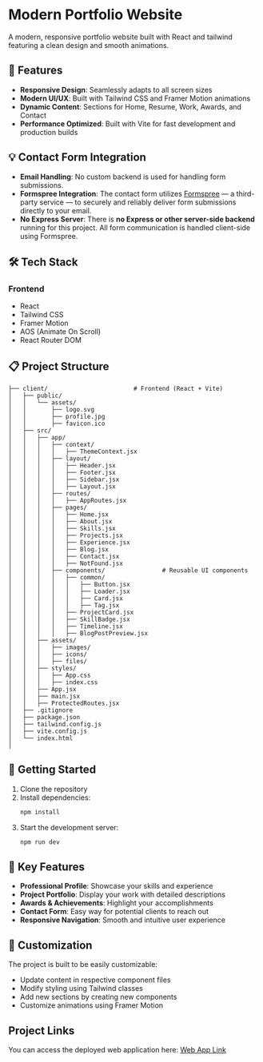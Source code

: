# Modern Portfolio Website

A modern, responsive portfolio website built with React and tailwind featuring a clean design and smooth animations.

## 🌟 Features

- **Responsive Design**: Seamlessly adapts to all screen sizes
- **Modern UI/UX**: Built with Tailwind CSS and Framer Motion animations
- **Dynamic Content**: Sections for Home, Resume, Work, Awards, and Contact
- **Performance Optimized**: Built with Vite for fast development and production builds

## 💡 Contact Form Integration

- **Email Handling**: No custom backend is used for handling form submissions.
- **Formspree Integration**: The contact form utilizes [Formspree](https://formspree.io/) — a third-party service — to securely and reliably deliver form submissions directly to your email.
- **No Express Server**: There is **no Express or other server-side backend** running for this project. All form communication is handled client-side using Formspree.

## 🛠️ Tech Stack

### Frontend
- React
- Tailwind CSS
- Framer Motion
- AOS (Animate On Scroll)
- React Router DOM

## 📋 Project Structure

```
├── client/                        # Frontend (React + Vite)
│   ├── public/
│   │   └── assets/
│   │       ├── logo.svg
│   │       ├── profile.jpg
│   │       ├── favicon.ico
│   ├── src/
│   │   ├── app/
│   │   │   ├── context/
│   │   │   │   ├── ThemeContext.jsx       
│   │   │   ├── layout/
│   │   │   │   ├── Header.jsx
│   │   │   │   ├── Footer.jsx          
│   │   │   │   ├── Sidebar.jsx
│   │   │   │   ├── Layout.jsx          
│   │   │   ├── routes/
│   │   │   │   ├── AppRoutes.jsx       
│   │   │   ├── pages/
│   │   │   │   ├── Home.jsx
│   │   │   │   ├── About.jsx
│   │   │   │   ├── Skills.jsx
│   │   │   │   ├── Projects.jsx
│   │   │   │   ├── Experience.jsx
│   │   │   │   ├── Blog.jsx
│   │   │   │   ├── Contact.jsx
│   │   │   │   ├── NotFound.jsx
│   │   │   ├── components/                # Reusable UI components
│   │   │   │   ├── common/
│   │   │   │   │   ├── Button.jsx
│   │   │   │   │   ├── Loader.jsx
│   │   │   │   │   ├── Card.jsx
│   │   │   │   │   ├── Tag.jsx
│   │   │   │   ├── ProjectCard.jsx
│   │   │   │   ├── SkillBadge.jsx
│   │   │   │   ├── Timeline.jsx
│   │   │   │   ├── BlogPostPreview.jsx
│   │   ├── assets/
│   │   │   ├── images/
│   │   │   ├── icons/
│   │   │   ├── files/
│   │   ├── styles/
│   │   │   ├── App.css
│   │   │   ├── index.css
│   │   ├── App.jsx
│   │   ├── main.jsx
│   │   ├── ProtectedRoutes.jsx
│   ├── .gitignore
│   ├── package.json
│   ├── tailwind.config.js
│   ├── vite.config.js
│   └── index.html
│   
```

## 🚀 Getting Started

1. Clone the repository
2. Install dependencies:
   ```bash
   npm install
   ```
3. Start the development server:
   ```bash
   npm run dev
   ```

## 📱 Key Features

- **Professional Profile**: Showcase your skills and experience
- **Project Portfolio**: Display your work with detailed descriptions
- **Awards & Achievements**: Highlight your accomplishments
- **Contact Form**: Easy way for potential clients to reach out
- **Responsive Navigation**: Smooth and intuitive user experience

## 🎨 Customization

The project is built to be easily customizable:
- Update content in respective component files
- Modify styling using Tailwind classes
- Add new sections by creating new components
- Customize animations using Framer Motion

## Project Links

You can access the deployed web application here: [Web App Link](https://portfolio-upgraded-react.vercel.app/)
